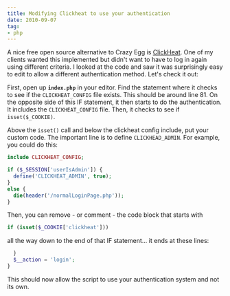 ```yaml
---
title: Modifying Clickheat to use your authentication
date: 2010-09-07
tag:
- php
---
```

A nice free open source alternative to Crazy Egg is [ClickHeat](http://www.labsmedia.com/clickheat/index.html).  One of my clients wanted this implemented but didn't want to have to log in again using different criteria.  I looked at the code and saw it was surprisingly easy to edit to allow a different authentication method.  Let's check it out:

<!--more-->

First, open up **`index.php`** in your editor.  Find the statement where it checks to see if the `CLICKHEAT_CONFIG` file exists.  This should be around line 81.  On the opposite side of this IF statement, it then starts to do the authentication.  It includes the `CLICKHEAT_CONFIG` file.  Then, it checks to see if `isset($_COOKIE)`.

Above the `isset()` call and below the clickheat config include, put your custom code.  The important line is to define `CLICKHEAD_ADMIN`.
For example, you could do this:

```php
include CLICKHEAT_CONFIG;

if ($_SESSION['userIsAdmin']) {
  define('CLICKHEAT_ADMIN', true);
}
else {
  die(header('/normalLoginPage.php'));
}
```
    
Then, you can remove - or comment - the code block that starts with

```php
if (isset($_COOKIE['clickheat']))
```

all the way down to the end of that IF statement... it ends at these lines:

```php
  }
  $__action = 'login';
}
```

This should now allow the script to use your authentication system and not its own.
